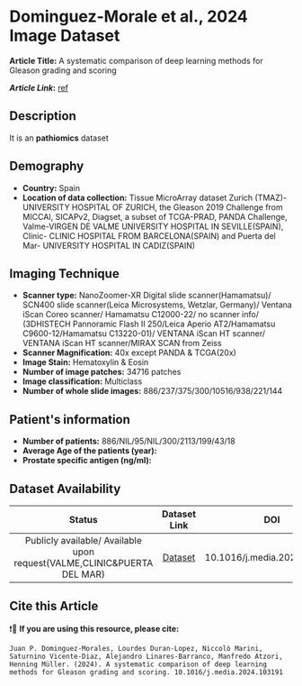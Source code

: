 # **Dominguez-Morale et al., 2024 Image Dataset**
**Article Title:** A systematic comparison of deep learning methods for Gleason grading and scoring

**_Article Link_:** [ref](https://www.sciencedirect.com/science/article/pii/S1361841524001166)

## **Description**
It is an **pathiomics** dataset

## **Demography**
+ **Country:** Spain
+ **Location of data collection:** Tissue MicroArray dataset Zurich (TMAZ)-UNIVERSITY HOSPITAL OF ZURICH, the Gleason 2019 Challenge from MICCAI, SICAPv2, Diagset, a subset of TCGA-PRAD, PANDA Challenge, Valme-VIRGEN DE VALME UNIVERSITY HOSPITAL IN SEVILLE(SPAIN), Clinic- CLINIC HOSPITAL FROM BARCELONA(SPAIN) and Puerta del Mar- UNIVERSITY HOSPITAL IN CADIZ(SPAIN)


## **Imaging Technique**
+ **Scanner type:**   NanoZoomer-XR Digital slide scanner(Hamamatsu)/ SCN400 slide scanner(Leica Microsystems, Wetzlar, Germany)/ Ventana iScan Coreo scanner/ Hamamatsu C12000-22/ no scanner info/ (3DHISTECH Pannoramic Flash II 250/Leica Aperio AT2/Hamamatsu C9600-12/Hamamatsu C13220-01)/ VENTANA iScan HT scanner/ VENTANA iScan HT scanner/MIRAX SCAN from Zeiss
+ **Scanner Magnification:** 40x except PANDA & TCGA(20x)
+ **Image Stain:** Hematoxylin & Eosin 
+ **Number of image patches:** 34716 patches
+ **Image classification:** Multiclass
+ **Number of whole slide images:** 886/237/375/300/10516/938/221/144

  
## **Patient's information**
+ **Number of patients:** 886/NIL/95/NIL/300/2113/199/43/18
+ **Average Age of the patients (year):** 
+ **Prostate specific antigen (ng/ml):** 

## **Dataset Availability**

|**Status**|**Dataset Link**|**DOI**|
|:---:|:---:|:---:|
|Publicly available/ Available upon request(VALME,CLINIC&PUERTA DEL MAR)| [Dataset](https://www.sciencedirect.com/science/article/pii/S1361841524001166)| 10.1016/j.media.2024.103191


  
## **Cite this Article**

❗🛑 **If you are using this resource, please cite:**

```
Juan P. Dominguez-Morales, Lourdes Duran-Lopez, Niccolò Marini, Saturnino Vicente-Diaz, Alejandro Linares-Barranco, Manfredo Atzori, Henning Müller. (2024). A systematic comparison of deep learning methods for Gleason grading and scoring. 10.1016/j.media.2024.103191

```
